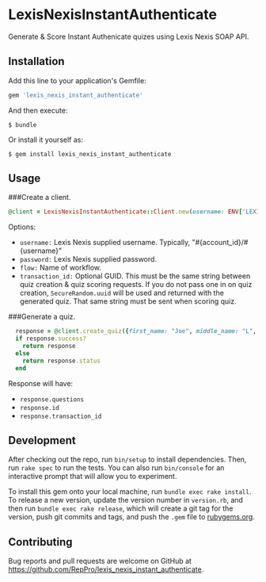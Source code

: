 # LexisNexisInstantAuthenticate

Generate & Score Instant Authenicate quizes using Lexis Nexis SOAP API.


## Installation

Add this line to your application's Gemfile:

```ruby
gem 'lexis_nexis_instant_authenticate'
```

And then execute:

    $ bundle

Or install it yourself as:

    $ gem install lexis_nexis_instant_authenticate

## Usage

###Create a client.
```ruby
@client = LexisNexisInstantAuthenticate::Client.new(username: ENV['LEXIS_UN'], password: ENV['LEXIS_PW'], flow: "LEXIS_FLOW", transaction_id: SecureRandom.uuid)
```

Options:
 * `username:` Lexis Nexis supplied username. Typically, "#{account_id}/#{username}"
 * `password:` Lexis Nexis supplied password.
 * `flow:` Name of workflow.
 * `transaction_id:` Optional GUID. This must be the same string between quiz creation & quiz scoring requests. If you do not pass one in on quiz creation, `SecureRandom.uuid` will be used and returned with the generated quiz. That same string must be sent when scoring quiz.

###Generate a quiz.
```ruby
  response = @client.create_quiz({first_name: "Joe", middle_name: "L", last_name: "Smith", ssn: "123456789", dob: {day: "01", month: "01", year: "1950"}})
  if response.success?
    return response
  else
    return response.status
  end
```

Response will have:
* `response.questions`
* `response.id`
* `response.transaction_id`




## Development

After checking out the repo, run `bin/setup` to install dependencies. Then, run `rake spec` to run the tests. You can also run `bin/console` for an interactive prompt that will allow you to experiment.

To install this gem onto your local machine, run `bundle exec rake install`. To release a new version, update the version number in `version.rb`, and then run `bundle exec rake release`, which will create a git tag for the version, push git commits and tags, and push the `.gem` file to [rubygems.org](https://rubygems.org).

## Contributing

Bug reports and pull requests are welcome on GitHub at https://github.com/RepPro/lexis_nexis_instant_authenticate.

